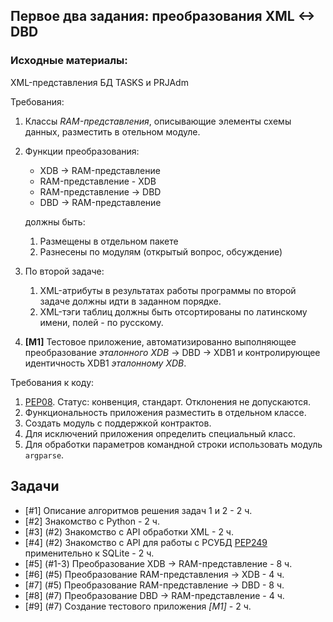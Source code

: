 ## Первое два задания: преобразования XML <-> DBD

### Исходные материалы:

XML-представления БД TASKS и PRJAdm <TODO>

Требования:

1. Классы *RAM-представления*, описывающие элементы схемы данных, разместить в отельном модуле.
1. Функции преобразования:

    * XDB -> RAM-представление
    * RAM-представление - XDB
    * RAM-представление -> DBD
    * DBD -> RAM-представление

    должны быть:

    1. Размещены в отдельном пакете
    2. Разнесены по модулям (открытый вопрос, обсуждение)
   
1. По второй задаче:

    1. XML-атрибуты в результатах работы программы по второй задаче должны идти в заданном порядке.
    2. XML-тэги таблиц должны быть отсортированы по латинскому имени, полей - по русскому.

1. **[M1]** Тестовое приложение, автоматизированно выполняющее преобразование *эталонного XDB* -> DBD -> XDB1 и контролирующее идентичность XDB1 *эталонному XDB*.

Требования к коду:

1. [PEP08](https://www.python.org/dev/peps/pep-0008/).
   Статус: конвенция, стандарт. Отклонения не допускаются.
2. Функциональность приложения разместить в отдельном классе.
3. Создать модуль с поддержкой контрактов.
4. Для исключений приложения определить специальный класс.
5. Для обработки параметров командной строки использовать модуль `argparse`.

## Задачи

* [#1] Описание алгоритмов решения задач 1 и 2 - 2 ч.
* [#2] Знакомство с Python - 2 ч.
* [#3] (#2) Знакомство с API обработки XML - 2 ч.
* [#4] (#2) Знакомство с API для работы с РСУБД [PEP249](https://www.python.org/dev/peps/pep-0249/) применительно к SQLite - 2 ч.
* [#5] (#1-3) Преобразование XDB -> RAM-представление - 8 ч.
* [#6] (#5) Преобразование RAM-представления -> XDB - 4 ч.
* [#7] (#5) Преобразование RAM-представление -> DBD - 8 ч.
* [#8] (#7) Преобразование DBD -> RAM-представление - 4 ч.
* [#9] (#7) Создание тестового приложения *[M1]* - 2 ч.
